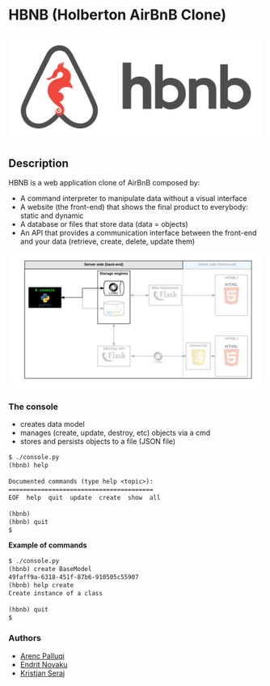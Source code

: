 # HBNB (Holberton AirBnB Clone)

![HBNB Logo](https://github.com/Arenc10/holbertonschool-AirBnB_clone/blob/main/logo_hbnb.png)

## Description

HBNB is a web application clone of AirBnB composed by:
- A command interpreter to manipulate data without a visual interface
- A website (the front-end) that shows the final product to everybody: static and dynamic
- A database or files that store data (data = objects)
- An API that provides a communication interface between the front-end and your data (retrieve, create, delete, update them)

![HBNB Structure](https://github.com/Arenc10/holbertonschool-AirBnB_clone/blob/main/hbnb_structure.png)

### The console

- creates data model
- manages (create, update, destroy, etc) objects via a cmd
- stores and persists objects to a file (JSON file)

```
$ ./console.py
(hbnb) help

Documented commands (type help <topic>):
========================================
EOF  help  quit  update  create  show  all

(hbnb) 
(hbnb) quit
$
```

**Example of commands**
```
$ ./console.py
(hbnb) create BaseModel
49faff9a-6318-451f-87b6-910505c55907
(hbnb) help create
Create instance of a class

(hbnb) quit
$
```

### Authors

- [Arenc Palluqi](https://github.com/Arenc10)
- [Endrit Novaku](https://github.com/endritNovaku)
- [Kristjan Seraj](https://github.com/KristiSeraj)
